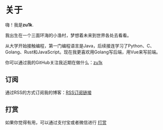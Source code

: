 # 关于


嗨！我是**zu1k**.

我出生在一个三面环海的小渔村，梦想着未来到世界各处去看看。

从大学开始接触编程，第一门编程语言是Java，后续接连学习了Python、C、Golang、Rust和JavaScript。现在我更喜欢用Golang写后端，用Vue来写前端。

你可以通过我的GitHub关注我近期在做什么：[zu1k](https://github.com/zu1k)

## 订阅

通过RSS的方式订阅我的博客：[RSS订阅链接](/index.xml)

## 打赏

如果你觉得有用，可以通过支付宝或者微信进行 [打赏](/donate/)

